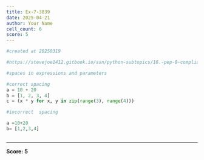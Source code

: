 ```yaml
---
title: Ex-7-3839
date: 2025-04-21
author: Your Name
cell_count: 6
score: 5
---
```


```python
#created at 20250319
```


```python
#https://stevejoe1412.gitbook.io/ssn/python-subtopics/16.-pep-8-compliance
```


```python
#spaces in expressions and parameters
```


```python
#correct spacing
a = 10 + 20
b = [1, 2, 3, 4]
c = (x * y for x, y in zip(range(3), range(4)))
```


```python
#incorrect  spacing 

a =10+20
b= [1,2,3,4]
```


```python

```


---
**Score: 5**